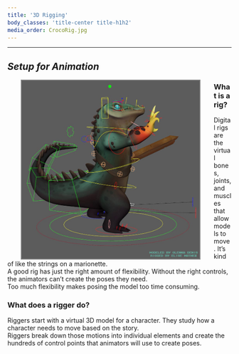 ```yaml
---
title: '3D Rigging'
body_classes: 'title-center title-h1h2'
media_order: CrocoRig.jpg
---
```


___
## *Setup for Animation*

<img src="CrocoRig.jpg" width="400" height="400" style="float:left;border:2px solid grey;margin:0px 30px">

### What is a rig?
Digital rigs are the virtual bones, joints, and muscles that allow models to move. It’s kind of like the strings on a marionette.  
A good rig has just the right amount of flexibility. Without the right controls, the animators can’t create the poses they need.  
Too much flexibility makes posing the model too time consuming.  

### What does a rigger do?
Riggers start with a virtual 3D model for a character. They study how a character needs to move based on the story.  
Riggers break down those motions into individual elements and create the hundreds of control points that animators will use to create poses.  